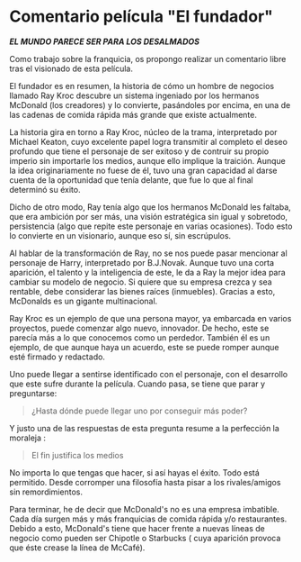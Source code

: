 # Comentario película "El fundador"

***EL MUNDO PARECE SER PARA LOS DESALMADOS***

Como trabajo sobre la franquicia, os propongo realizar un comentario 
libre tras el visionado de esta película.

El fundador es en resumen, la historia de cómo un hombre de negocios llamado
Ray Kroc descubre un sistema ingeniado por los hermanos McDonald (los creadores)
y lo convierte, pasándoles por encima, en una de las cadenas de comida rápida 
más grande que existe actualmente.

La historia gira en torno a Ray Kroc, núcleo de la trama, interpretado por
Michael Keaton, cuyo excelente papel logra transmitir al completo el deseo
profundo que tiene el personaje de ser exitoso y de contruir su propio imperio
sin importarle los medios, aunque ello implique la traición. Aunque la idea
originariamente no fuese de él, tuvo una gran capacidad al darse cuenta de la
oportunidad que tenía delante, que fue lo que al final determinó su éxito.

Dicho de otro modo, Ray tenía algo que los hermanos McDonald les faltaba, que 
era ambición por ser más, una visión estratégica sin igual y sobretodo, 
persistencia (algo que repite este personaje en varias ocasiones). Todo esto lo
convierte en un visionario, aunque eso sí, sin escrúpulos.

Al hablar de la transformación de Ray, no se nos puede pasar mencionar al 
personaje de Harry, interpretado por B.J.Novak. Aunque tuvo una corta aparición,
el talento y la inteligencia de este, le da a Ray la mejor idea para cambiar su
modelo de negocio. Si quiere que su empresa crezca y sea rentable, debe
considerar las bienes raíces (inmuebles). Gracias a esto, McDonalds es un 
gigante multinacional.

Ray Kroc es un ejemplo de que una persona mayor, ya embarcada en varios
proyectos, puede comenzar algo nuevo, innovador. De hecho, este se parecía más
a lo que conocemos como un perdedor. También él es un ejemplo, de que aunque
haya un acuerdo, este se puede romper aunque esté firmado y redactado.

Uno puede llegar a sentirse identificado con el personaje, con el desarrollo que
este sufre durante la película. Cuando pasa, se tiene que parar y preguntarse:

> ¿Hasta dónde puede llegar uno por conseguir más poder?

Y justo una de las respuestas de esta pregunta resume a la perfección la
moraleja :

> El fin justifica los medios

No importa lo que tengas que hacer, si así hayas el éxito. Todo está permitido.
Desde corromper una filosofía hasta pisar a los rivales/amigos sin
remordimientos.
 
Para terminar, he de decir que McDonald's no es una empresa imbatible. Cada día
surgen más y más franquicias de comida rápida y/o restaurantes. Debido a esto,
McDonald's tiene que hacer frente a nuevas líneas de negocio como pueden ser
Chipotle o Starbucks ( cuya aparición provoca que éste crease la línea de
McCafé). 
